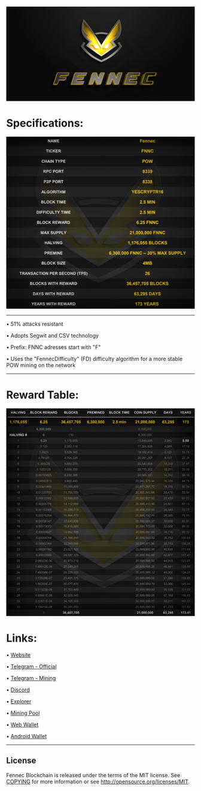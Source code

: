 ﻿![](share/pixmaps/splashscreen_github_2048_3.png)


Specifications:
==================

![](share/pixmaps/specs.jpg)


---


• 51% attacks resistant

• Adopts Segwit and CSV technology

• Prefix: FNNC adresses start with "F"  

• Uses the "FennecDifficulty" (FD) difficulty algorithm for a more stable POW mining on the network


---

Reward Table:
==================

![](share/pixmaps/Fennec-Reward-Table_07.jpg)





Links:
==================

• [Website](https://fennecblockchain.com/)

• [Telegram - Official](https://t.me/FennecPortal)

• [Telegram - Mining](https://t.me/FennecMiningPortal)

• [Discord](https://discord.gg/HUepGGUKW4)

• [Explorer](https://scan.fennecblockchain.com/)

• [Mining Pool](https://mine.fennecblockchain.com)

• [Web Wallet](https://fennecwallet.com)

• [Android Wallet](https://play.google.com/store/apps/details?id=com.fennec.wallet)


---



License
-------

Fennec Blockchain is released under the terms of the MIT license. See [COPYING](COPYING) for more
information or see http://opensource.org/licenses/MIT.
